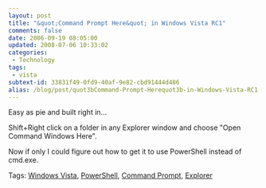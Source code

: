 ```yaml
---
layout: post
title: "&quot;Command Prompt Here&quot; in Windows Vista RC1"
comments: false
date: 2006-09-19 08:05:00
updated: 2008-07-06 10:33:02
categories:
 - Technology
tags:
 - vista
subtext-id: 33831f49-0fd9-40af-9e82-cbd91444d486
alias: /blog/post/quot3bCommand-Prompt-Herequot3b-in-Windows-Vista-RC1.aspx
---
```



Easy as pie and built right in... 

Shift+Right click on a folder in any Explorer window and choose "Open Command Windows Here". 

Now if only I could figure out how to get it to use PowerShell instead of cmd.exe. 

Tags: [Windows Vista](http://del.icio.us/popular/Windows+Vista), [PowerShell](http://del.icio.us/popular/PowerShell), [Command Prompt](http://del.icio.us/popular/Command+Prompt), [Explorer](http://del.icio.us/popular/Explorer)
